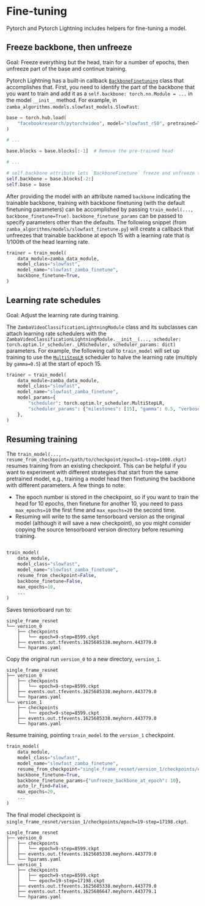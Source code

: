 # Fine-tuning


Pytorch and Pytorch Lightning includes helpers for fine-tuning a model.

## Freeze backbone, then unfreeze

Goal: Freeze everything but the head, train for a number of epochs, then unfreeze part of the base and continue training.

Pytorch Lightning has a built-in callback [`BackboneFinetuning`](https://pytorch-lightning.readthedocs.io/en/stable/extensions/generated/pytorch_lightning.callbacks.BackboneFinetuning.html) class that accomplishes that. First, you need to identify the part of the backbone that you want to train and add it as a `self.backbone: torch.nn.Module = ...` in the model `__init__` method. For example, in `zamba_algorithms.models.slowfast_models.SlowFast`:

```python
base = torch.hub.load(
    "facebookresearch/pytorchvideo", model="slowfast_r50", pretrained=True
)

# ...

base.blocks = base.blocks[:-1]  # Remove the pre-trained head

# ...

# self.backbone attribute lets `BackboneFinetune` freeze and unfreeze that module
self.backbone = base.blocks[-2:]
self.base = base
```

After providing the model with an attribute named `backbone` indicating the trainable backbone, training with backbone finetuning (with the default finetuning parameters) can be accomplished by passing `train_model(..., backbone_finetune=True)`. `backbone_finetune_params` can be passed to specify parameters other than the defaults. The following snippet (from `zamba_algorithms/models/slowfast_finetune.py`) will create a callback that unfreezes that trainable backbone at epoch 15 with a learning rate that is 1/100th of the head learning rate.

```python
trainer = train_model(
    data_module=zamba_data_module,
    model_class="slowfast",
    model_name="slowfast_zamba_finetune",
    backbone_finetune=True,
)
```


## Learning rate schedules

Goal: Adjust the learning rate during training.

The `ZambaVideoClassificationLightningModule` class and its subclasses can attach learning rate schedulers with the `ZambaVideoClassificationLightningModule.__init__(..., scheduler: torch.optim.lr_scheduler._LRScheduler, scheduler_params: dict)` parameters. For example, the following call to `train_model` will set up training to use the [`MultiStepLR`](https://pytorch.org/docs/stable/generated/torch.optim.lr_scheduler.MultiStepLR.html) scheduler to halve the learning rate (multiply by `gamma=0.5`) at the start of epoch 15.

```python
trainer = train_model(
    data_module=zamba_data_module,
    model_class="slowfast",
    model_name="slowfast_zamba_finetune",
    model_params={
        "scheduler": torch.optim.lr_scheduler.MultiStepLR,
        "scheduler_params": {"milestones": [15], "gamma": 0.5, "verbose": True},
    },
)
```


## Resuming training

The `train_model(..., resume_from_checkpoint=/path/to/checkpoint/epoch=1-step=1000.ckpt)` resumes training from an existing checkpoint. This can be helpful if you want to experiment with different strategies that start from the same pretrained model, e.g., training a model head then finetuning the backbone with different parameters. A few things to note:
- The epoch number is stored in the checkpoint, so if you want to train the head for 10 epochs, then finetune for another 10, you need to pass `max_epochs=10` the first fime and `max_epochs=20` the second time.
- Resuming will write to the same tensorboard version as the original model (although it will save a new checkpoint), so you might consider copying the source tensorboard version directory before resuming training.

```python

train_model(
    data_module,
    model_class="slowfast",
    model_name="slowfast_zamba_finetune",
    resume_from_checkpoint=False,
    backbone_finetune=False,
    max_epochs=10,
    ...
)
```

Saves tensorboard run to:

```
single_frame_resnet
└── version_0
    ├── checkpoints
    │   └── epoch=9-step=8599.ckpt
    ├── events.out.tfevents.1625685338.meyhorn.443779.0
    └── hparams.yaml
```

Copy the original run `version_0` to a new directory, `version_1`.

```
single_frame_resnet
├── version_0
│   ├── checkpoints
│   │   └── epoch=9-step=8599.ckpt
│   ├── events.out.tfevents.1625685338.meyhorn.443779.0
│   └── hparams.yaml
└── version_1
    ├── checkpoints
    │   └── epoch=9-step=8599.ckpt
    ├── events.out.tfevents.1625685338.meyhorn.443779.0
    └── hparams.yaml
```

Resume training, pointing `train_model` to the `version_1` checkpoint.

```python
train_model(
    data_module,
    model_class="slowfast",
    model_name="slowfast_zamba_finetune",
    resume_from_checkpoint="single_frame_resnet/version_1/checkpoints/epoch=9-step=8599.ckpt",
    backbone_finetune=True,
    backbone_finetune_params={"unfreeze_backbone_at_epoch": 10},
    auto_lr_find=False,
    max_epochs=20,
    ...
)
```

The final model checkpoint is `single_frame_resnet/version_1/checkpoints/epoch=19-step=17198.ckpt`.

```
single_frame_resnet
├── version_0
│   ├── checkpoints
│   │   └── epoch=9-step=8599.ckpt
│   ├── events.out.tfevents.1625685338.meyhorn.443779.0
│   └── hparams.yaml
└── version_1
    ├── checkpoints
    │   ├── epoch=9-step=8599.ckpt
    │   └── epoch=19-step=17198.ckpt
    ├── events.out.tfevents.1625685338.meyhorn.443779.0
    ├── events.out.tfevents.1625686647.meyhorn.443779.1
    └── hparams.yaml
```
